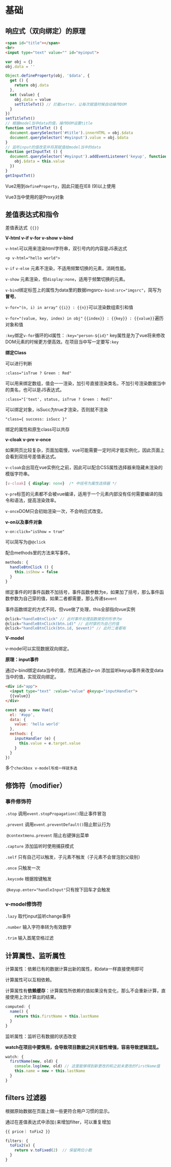# 基础
## 响应式（双向绑定）的原理

```html
<span id="title"></span>
<br>
<input type="text" value="" id="myinput">
```

```js
var obj = {}
obj.data = ''

Object.defineProperty(obj, '$data', {
  get () {
    return obj.data
  },
  set (value) {
    obj.data = value 
    setTitleTxt() // 拦截setter，让每次赋值时候自动操作DOM
  }
})
setTitleTxt()
// 根据model当中data的值，操作DOM设置title
function setTitleTxt () {
  document.querySelector('#title').innerHTML = obj.$data
  document.querySelector('#myinput').value = obj.$data
}
// 监听input的值改变并将其赋值给model当中的data
function getInputTxt () {
  document.querySelector('#myinput').addEventListener('keyup', function () {
    obj.$data = this.value
  })
}
getInputTxt()
```

Vue2用到`defineProperty`，因此只能在IE8 (9)以上使用

Vue3当中使用的是Proxy对象

## 差值表达式和指令

差值表达式` {{}}`

**V-html v-if v-for v-show v-bind**

`v-html`可以用来渲染html字符串，双引号内的内容是JS表达式

`<p v-html="hello world">`

`v-if` `v-else` 元素不渲染，不适用频繁切换的元素，消耗性能。

`v-show` 元素渲染，但`display:none`，适用于频繁切换的元素。

`v-bind`绑定标签上的属性为data里的数据imgsrc`v-bind:src="imgsrc"`，简写为**冒号**。

`v-for="(n, i) in array"` `{{i}} : {{n}}`可以渲染数组索引和值

`v-for="(value, key, index) in obj"` `{{index}} : {{key}} : {{value}}`遍历对象和值

`:key`绑定`v-for`循环的id属性：`:key="person-${id}"` key属性是为了vue将来修改DOM元素的时候更方便高效。在项目当中写一定要写`:key`

**绑定Class**

可以进行判断

`:class="isTrue ? Green : Red"`



可以用来绑定数组，值会一一渲染，加引号直接渲染类名，不加引号渲染数据当中的类名，也可以是JS表达式。

`:class="['text', status, isTrue ? Green : Red]"`



可以绑定对象，isSucc为true才渲染，否则就不渲染

`"class={ success: isSucc }"`



绑定的属性和原生class可以共存

**v-cloak v-pre v-once**

如果网页比较复杂，页面加载慢，vue可能需要一定时间才能实例化，因此页面上会看到双括号差值表达式。

`v-cloak`会出现在vue实例化之前，因此可以配合CSS属性选择器来隐藏未渲染的模版字符串。

```css
[v-cloak] { display: none}  /* 中括号为属性选择器 */
```

`v-pre`标签的元素都不会被vue编译，适用于一个元素内部没有任何需要编译的指令和语法，提高渲染效率。

`v-once`DOM只会初始渲染一次，不会响应式改变。

**v-on以及事件对象**

`v-on:click="isShow = true"`

可以简写为@`@click`

配合methods里的方法来写事件。

```js
methods: {
  handleBtnClick () {
    this.isShow = false
  }
}
```

绑定事件的时事件函数不加括号，事件函数参数为e，如果加了括号，那么事件函数参数为自己穿的值，如果二者都需要，那么传递`$event`

事件函数绑定的方式不同，但vue做了处理，this全部指向vue实例

```js
@click="handleBtnClick" // 此时事件处理函数接受的形参为e
@click="handleBtnClick(btn.id)" // 此时穿的为自己的值
@click="handleBtnClick(btn.id, $event)" // 此时二者都有
```

**V-model**

v-model可以实现数据双向绑定。

**原理：input事件**

通过v-bind绑定data当中的值，然后再通过v-on 添加监听keyup事件来改变data当中的值，实现双向绑定。

```html
<div id="app">
  <input type="text" :value="value" @keyup="inputHandler">
  {{value}}
</div>
```

```js
const app = new Vue({
  el: '#app',
  data: {
    value: 'hello world'
  },
  methods: {
    inputHandler (e) {
      this.value = e.target.value
    }
  }
})
```

多个`checkbox v-model写成一样就多选`

## 修饰符（modifier）

### 事件修饰符

`.stop`  调用`event.stopPropagation()`阻止事件冒泡

`.prevent` 调用`event.preventDefault()`阻止默认行为

​	 `@contextmenu.prevent` 阻止右键弹出菜单

`.capture` 添加监听时使用捕获模式

`.self` 只有自己可以触发，子元素不触发（子元素不会冒泡到父级别）

`.once` 只触发一次

`.keycode` 根据按键触发

​	 `@keyup.enter="handleInput"`只有按下回车才会触发

### v-model修饰符

`.lazy` 取代input监听change事件

`.number` 输入字符串转为有效数字

`.trim` 输入首尾空格过滤

## 计算属性、监听属性

计算属性：依赖已有的数据计算出新的属性，和data一样直接使用即可

计算属性可以互相依赖。

计算属性有**依赖缓存**：计算属性所依赖的值如果没有变化，那么不会重新计算，直接使用上次计算出的结果。

```js
computed: {
  name() {
    return this.firstName + this.lastName
  }
}
```

监听属性：监听已有数据的状态改变

**watch在项目中要慎用，会导致项目数据之间关联性增强，容易导致逻辑混乱。**

```js
watch: {
  firstName(new, old) {
    console.log(new, old) // 这里能够得到新更改的和之前未更改的firstName值
    this.name = new + this.lastName
  }
}
```

## filters 过滤器

根据原始数据在页面上做一些更符合用户习惯的显示。

通过在差值表达式中添加`|`来增加filter，可以重复增加

```html
{{ price｜ toFix2 }}
```

```js
filters: {
  toFix2(v) {
    return v.toFixed(2)  // 保留两位小数
  }
}
```